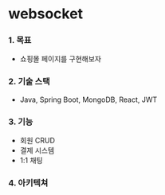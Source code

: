 # websocket

### 1. 목표
- 쇼핑몰 페이지를 구현해보자

### 2. 기술 스택
- Java, Spring Boot, MongoDB, React, JWT

### 3. 기능
- 회원 CRUD
- 결제 시스템
- 1:1 채팅

### 4. 아키텍쳐

